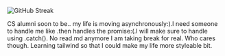 ![GitHub Streak](https://github-readme-streak-stats.herokuapp.com/?user=ShahiShahash)

CS alumni soon to be..
my life is moving asynchronously:).I need someone to handle me like .then handles the promise:(.I will make sure to handle using .catch().
No read.md anymore I am taking break for real. Who cares though. Learning tailwind so that I could make my life more styleable bit.


